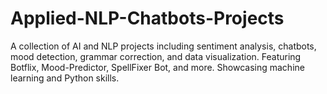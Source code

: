 # Applied-NLP-Chatbots-Projects
A collection of AI and NLP projects including sentiment analysis, chatbots, mood detection, grammar correction, and data visualization. Featuring Botflix, Mood-Predictor, SpellFixer Bot, and more. Showcasing machine learning and Python skills.
